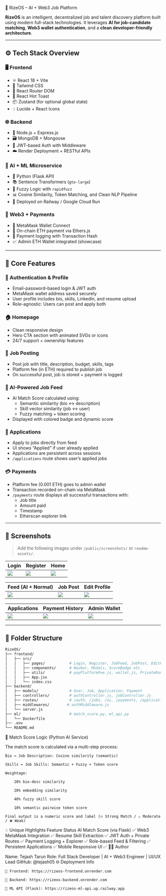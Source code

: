  🚀 RizeOS – AI + Web3 Job Platform

**RizeOS** is an intelligent, decentralized job and talent discovery platform built using modern full-stack technologies. It leverages **AI for job-candidate matching**, **Web3 wallet authentication**, and a **clean developer-friendly architecture**.

---

## ⚙️ Tech Stack Overview

### 🖥️ Frontend
- ⚛️ React 18 + Vite
- 🎨 Tailwind CSS
- 🔀 React Router DOM
- 🔔 React Hot Toast
- 📦 Zustand (for optional global state)
- 💡 Lucide + React Icons

### 🌐 Backend
- 🔧 Node.js + Express.js
- 🗃️ MongoDB + Mongoose
- 🔐 JWT-based Auth with Middleware
- ☁️ Render Deployment + RESTful APIs

### 🤖 AI + ML Microservice
- 🧠 Python (Flask API)
- 📚 Sentence Transformers (`gte-large`)
- 🧪 Fuzzy Logic with `rapidfuzz`
- 📊 Cosine Similarity, Token Matching, and Clean NLP Pipeline
- 🚀 Deployed on Railway / Google Cloud Run

### 🧾 Web3 + Payments
- 🔗 MetaMask Wallet Connect
- 💸 On-chain ETH payment via Ethers.js
- 🧾 Payment logging with Transaction Hash
- 📈 Admin ETH Wallet integrated (showcase)

---

## 🧠 Core Features

### 🔐 Authentication & Profile
- Email-password-based login & JWT auth
- MetaMask wallet address saved securely
- User profile includes bio, skills, LinkedIn, and resume upload
- Role-agnostic: Users can post and apply both

### 🏠 Homepage
- Clean responsive design
- Hero CTA section with animated SVGs or icons
- 24/7 support + ownership features

### 📝 Job Posting
- Post job with title, description, budget, skills, tags
- Platform fee (in ETH) required to publish job
- On successful post, job is stored + payment is logged

### 🧠 AI-Powered Job Feed
- AI Match Score calculated using:
  - Semantic similarity (bio ↔ description)
  - Skill vector similarity (job ↔ user)
  - Fuzzy matching + token scoring
- Displayed with colored badge and dynamic score

### 📄 Applications
- Apply to jobs directly from feed
- UI shows “Applied” if user already applied
- Applications are persistent across sessions
- `/applications` route shows user’s applied jobs

### 💳 Payments
- Platform fee (0.001 ETH) goes to admin wallet
- Transaction recorded on-chain via MetaMask
- `/payments` route displays all successful transactions with:
  - Job title
  - Amount paid
  - Timestamp
  - Etherscan explorer link

---

## 📸 Screenshots

> Add the following images under `/public/screenshots/` or `readme-assets/`.

| Login | Register | Home |
|-------|----------|------|
| ![](readme-assets/login.png) | ![](readme-assets/register.png) | ![](readme-assets/homepage.png) |

| Feed (AI + Normal) | Job Post | Edit Profile |
|--------------------|----------|---------------|
| ![](readme-assets/feed.png) | ![](readme-assets/jobPost.png) | ![](readme-assets/editprofile.png) |

| Applications | Payment History | Admin Wallet |
|-----------------|------------------|---------------|
| ![](readme-assets/Applications.png) | ![](readme-assets/payment-history.png) | ![](readme-assets/adminWallet.png) |

---

## 🧩 Folder Structure

```bash
RizeOS/
├── frontend/
│   ├── src/
│   │   ├── pages/           # Login, Register, JobFeed, JobPost, EditProfile etc.
│   │   ├── components/      # Navbar, Modals, ScoreBadge etc.
│   │   ├── utils/           # payPlatformFee.js, wallet.js, PrivateRoute.jsx
│   │   ├── App.jsx
│   │   └── index.css
├── backend/
│   ├── models/              # User, Job, Application, Payment
│   ├── controllers/         # authController.js, jobController.js
│   ├── routes/              # /auth, /jobs, /ai, /payments, /applications
│   ├── middlewares/        # authMiddleware.js
│   └── server.js
├── ml/                      # match_score.py, ml_api.py
│   └── Dockerfile
├── .env
└── README.md
```
🧪 Match Score Logic (Python AI Service)

The match score is calculated via a multi-step process:

    Bio ↔ Job Description: Cosine similarity (semantic)

    Skills ↔ Job Skills: Semantic + Fuzzy + Token score

    Weightage:

        20% bio-desc similarity

        20% embedding similarity

        40% fuzzy skill score

        10% semantic pairwise token score

    Final output is a numeric score and label (🔥 Strong Match / ⚠️ Moderate / ❌ Weak)

💡 Unique Highlights
Feature	Status
AI Match Score (via Flask)	✅
Web3 MetaMask Integration	✅
Resume Skill Extraction	✅
JWT Auth + Private Routes	✅
Payment Logging + Explorer	✅
Role-based Feed & Filtering	✅
Persistent Applications	✅
Mobile Responsive UI	✅
🧑‍💻 Author

Name: Tejash Tarun
Role: Full Stack Developer | AI + Web3 Engineer | UI/UX Lead
GitHub: @tejash05
🌐 Deployment Info

    🔗 Frontend: https://rizeos-frontend.onrender.com

    🔗 Backend: https://rizeos-backend.onrender.com

    🔗 ML API (Flask): https://rizeos-ml-api.up.railway.app

